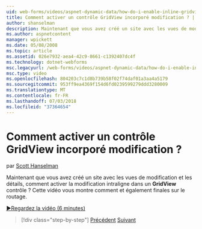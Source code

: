 ```yaml
---
uid: web-forms/videos/aspnet-dynamic-data/how-do-i-enable-inline-gridview-editing
title: Comment activer un contrôle GridView incorporé modification ? | Microsoft Docs
author: shanselman
description: Maintenant que vous avez créé un site avec les vues de modification et les détails, comment activer la modification intraligne dans un contrôle GridView ? Cette vidéo vous montre comment et également touc...
ms.author: aspnetcontent
manager: wpickett
ms.date: 05/08/2008
ms.topic: article
ms.assetid: 026e7932-aea4-42c9-8661-c1392407dc4f
ms.technology: dotnet-webforms
msc.legacyurl: /web-forms/videos/aspnet-dynamic-data/how-do-i-enable-inline-gridview-editing
msc.type: video
ms.openlocfilehash: 804203c7c1d8b739b58f02f74daf01a3aa4a5179
ms.sourcegitcommit: 953ff9ea4369f154d6fd0239599279ddd3280009
ms.translationtype: MT
ms.contentlocale: fr-FR
ms.lasthandoff: 07/03/2018
ms.locfileid: "37364654"
---
```

<a name="how-do-i-enable-inline-gridview-editing"></a>Comment activer un contrôle GridView incorporé modification ?
====================
par [Scott Hanselman](https://github.com/shanselman)

Maintenant que vous avez créé un site avec les vues de modification et les détails, comment activer la modification intraligne dans un **GridView** contrôle ? Cette vidéo vous montre comment et également finales sur le routage.

[&#9654;Regardez la vidéo (6 minutes)](https://channel9.msdn.com/Blogs/ASP-NET-Site-Videos/how-do-i-enable-inline-gridview-editing)

> [!div class="step-by-step"]
> [Précédent](your-first-scaffold-and-what-is-dynamic-data.md)
> [Suivant](how-do-i-change-how-my-fields-render.md)
